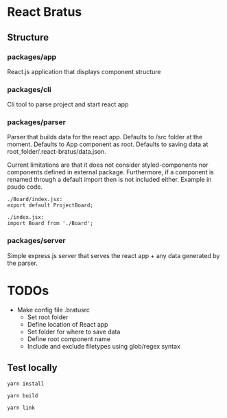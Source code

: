 # React Bratus

## Structure

### packages/app

React.js application that displays component structure

### packages/cli

Cli tool to parse project and start react app

### packages/parser

Parser that builds data for the react app. Defaults to /src folder at the moment. Defaults to App component as root. Defaults to saving data at root_folder/.react-bratus/data.json.

Current limitations are that it does not consider styled-components nor components defined in external package. Furthermore, if a component is renamed through a default import then is not included either. Example in psudo code.

```
./Board/index.jsx:
export default ProjectBoard;

./index.jsx:
import Board from './Board';  
```

### packages/server

Simple express.js server that serves the react app + any data generated by the parser.

# TODOs

- Make config file .bratusrc
  - Set root folder
  - Define location of React app
  - Set folder for where to save data
  - Define root component name
  - Include and exclude filetypes using glob/regex syntax

## Test locally

`yarn install`

`yarn build`

`yarn link`
